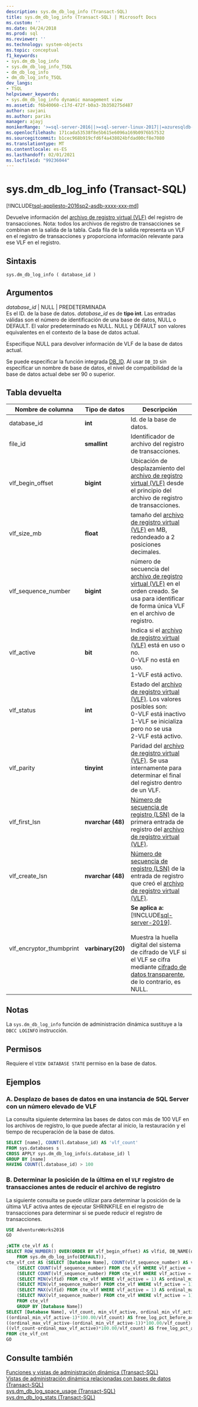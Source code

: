 ```yaml
---
description: sys.dm_db_log_info (Transact-SQL)
title: sys.dm_db_log_info (Transact-SQL) | Microsoft Docs
ms.custom: ''
ms.date: 04/24/2018
ms.prod: sql
ms.reviewer: ''
ms.technology: system-objects
ms.topic: conceptual
f1_keywords:
- sys.dm_db_log_info
- sys.dm_db_log_info_TSQL
- dm_db_log_info
- dm_db_log_info_TSQL
dev_langs:
- TSQL
helpviewer_keywords:
- sys.dm_db_log_info dynamic management view
ms.assetid: f6b40060-c17d-472f-b0a3-3b350275d487
author: savjani
ms.author: pariks
manager: ajayj
monikerRange: '>=sql-server-2016||>=sql-server-linux-2017||=azuresqldb-mi-current'
ms.openlocfilehash: 171cada53538f8e5b615e6096a169b0976b57532
ms.sourcegitcommit: b1cec968b919cfd6f4a438024bfdad00cf8e7080
ms.translationtype: MT
ms.contentlocale: es-ES
ms.lasthandoff: 02/01/2021
ms.locfileid: "99236044"
---
```

# <a name="sysdm_db_log_info-transact-sql"></a>sys.dm_db_log_info (Transact-SQL)
[!INCLUDE[tsql-appliesto-2016sp2-asdb-xxxx-xxx-md](../../includes/tsql-appliesto-2016sp2-asdb-xxxx-xxx-md.md)]

Devuelve información del [archivo de registro virtual (VLF)](../../relational-databases/sql-server-transaction-log-architecture-and-management-guide.md#physical_arch) del registro de transacciones. Nota: todos los archivos de registro de transacciones se combinan en la salida de la tabla. Cada fila de la salida representa un VLF en el registro de transacciones y proporciona información relevante para ese VLF en el registro.

## <a name="syntax"></a>Sintaxis  
  
```  
sys.dm_db_log_info ( database_id )  
``` 

## <a name="arguments"></a>Argumentos  
 *database_id* | NULL | PREDETERMINADA  
 Es el ID. de la base de datos. *database_id* es de **tipo int**. Las entradas válidas son el número de identificación de una base de datos, NULL o DEFAULT. El valor predeterminado es NULL. NULL y DEFAULT son valores equivalentes en el contexto de la base de datos actual.
 
 Especifique NULL para devolver información de VLF de la base de datos actual.

 Se puede especificar la función integrada [DB_ID](../../t-sql/functions/db-id-transact-sql.md). Al usar `DB_ID` sin especificar un nombre de base de datos, el nivel de compatibilidad de la base de datos actual debe ser 90 o superior.  

## <a name="table-returned"></a>Tabla devuelta  

|Nombre de columna|Tipo de datos|Descripción|  
|-----------------|---------------|-----------------|  
|database_id|**int**|Id. de la base de datos.|
|file_id|**smallint**|Identificador de archivo del registro de transacciones.|  
|vlf_begin_offset|**bigint** |Ubicación de desplazamiento del [archivo de registro virtual (VLF)](../../relational-databases/sql-server-transaction-log-architecture-and-management-guide.md#physical_arch) desde el principio del archivo de registro de transacciones.|
|vlf_size_mb |**float** |tamaño del [archivo de registro virtual (VLF)](../../relational-databases/sql-server-transaction-log-architecture-and-management-guide.md#physical_arch) en MB, redondeado a 2 posiciones decimales.|     
|vlf_sequence_number|**bigint** |número de secuencia del [archivo de registro virtual (VLF)](../../relational-databases/sql-server-transaction-log-architecture-and-management-guide.md#physical_arch) en el orden creado. Se usa para identificar de forma única VLF en el archivo de registro.|
|vlf_active|**bit** |Indica si el [archivo de registro virtual (VLF)](../../relational-databases/sql-server-transaction-log-architecture-and-management-guide.md#physical_arch) está en uso o no. <br />0-VLF no está en uso.<br />1-VLF está activo.|
|vlf_status|**int** |Estado del [archivo de registro virtual (VLF)](../../relational-databases/sql-server-transaction-log-architecture-and-management-guide.md#physical_arch). Los valores posibles son: <br />0-VLF está inactivo <br />1-VLF se inicializa pero no se usa <br /> 2-VLF está activo.|
|vlf_parity|**tinyint** |Paridad del [archivo de registro virtual (VLF)](../../relational-databases/sql-server-transaction-log-architecture-and-management-guide.md#physical_arch). Se usa internamente para determinar el final del registro dentro de un VLF.|
|vlf_first_lsn|**nvarchar (48)** |[Número de secuencia de registro (LSN)](../../relational-databases/sql-server-transaction-log-architecture-and-management-guide.md#Logical_Arch) de la primera entrada de registro del [archivo de registro virtual (VLF)](../../relational-databases/sql-server-transaction-log-architecture-and-management-guide.md#physical_arch).|
|vlf_create_lsn|**nvarchar (48)** |[Número de secuencia de registro (LSN)](../../relational-databases/sql-server-transaction-log-architecture-and-management-guide.md#Logical_Arch) de la entrada de registro que creó el [archivo de registro virtual (VLF)](../../relational-databases/sql-server-transaction-log-architecture-and-management-guide.md#physical_arch).|
|vlf_encryptor_thumbprint|**varbinary(20)**| **Se aplica a:** [!INCLUDE[sql-server-2019](../../includes/sssql19-md.md)]. <br><br> Muestra la huella digital del sistema de cifrado de VLF si el VLF se cifra mediante [cifrado de datos transparente](../../relational-databases/security/encryption/transparent-data-encryption.md), de lo contrario, es NULL. |

## <a name="remarks"></a>Notas
La `sys.dm_db_log_info` función de administración dinámica sustituye a la `DBCC LOGINFO` instrucción.    
 
## <a name="permissions"></a>Permisos  
Requiere el `VIEW DATABASE STATE` permiso en la base de datos.  
  
## <a name="examples"></a>Ejemplos  
  
### <a name="a-determing-databases-in-a-sql-server-instance-with-high-number-of-vlfs"></a>A. Desplazo de bases de datos en una instancia de SQL Server con un número elevado de VLF
La consulta siguiente determina las bases de datos con más de 100 VLF en los archivos de registro, lo que puede afectar al inicio, la restauración y el tiempo de recuperación de la base de datos.

```sql
SELECT [name], COUNT(l.database_id) AS 'vlf_count' 
FROM sys.databases s
CROSS APPLY sys.dm_db_log_info(s.database_id) l
GROUP BY [name]
HAVING COUNT(l.database_id) > 100
```

### <a name="b-determing-the-position-of-the-last-vlf-in-transaction-log-before-shrinking-the-log-file"></a>B. Determinar la posición de la última en el `VLF` registro de transacciones antes de reducir el archivo de registro

La siguiente consulta se puede utilizar para determinar la posición de la última VLF activa antes de ejecutar SHRINKFILE en el registro de transacciones para determinar si se puede reducir el registro de transacciones.

```sql
USE AdventureWorks2016
GO

;WITH cte_vlf AS (
SELECT ROW_NUMBER() OVER(ORDER BY vlf_begin_offset) AS vlfid, DB_NAME(database_id) AS [Database Name], vlf_sequence_number, vlf_active, vlf_begin_offset, vlf_size_mb
    FROM sys.dm_db_log_info(DEFAULT)),
cte_vlf_cnt AS (SELECT [Database Name], COUNT(vlf_sequence_number) AS vlf_count,
    (SELECT COUNT(vlf_sequence_number) FROM cte_vlf WHERE vlf_active = 0) AS vlf_count_inactive,
    (SELECT COUNT(vlf_sequence_number) FROM cte_vlf WHERE vlf_active = 1) AS vlf_count_active,
    (SELECT MIN(vlfid) FROM cte_vlf WHERE vlf_active = 1) AS ordinal_min_vlf_active,
    (SELECT MIN(vlf_sequence_number) FROM cte_vlf WHERE vlf_active = 1) AS min_vlf_active,
    (SELECT MAX(vlfid) FROM cte_vlf WHERE vlf_active = 1) AS ordinal_max_vlf_active,
    (SELECT MAX(vlf_sequence_number) FROM cte_vlf WHERE vlf_active = 1) AS max_vlf_active
    FROM cte_vlf
    GROUP BY [Database Name])
SELECT [Database Name], vlf_count, min_vlf_active, ordinal_min_vlf_active, max_vlf_active, ordinal_max_vlf_active,
((ordinal_min_vlf_active-1)*100.00/vlf_count) AS free_log_pct_before_active_log,
((ordinal_max_vlf_active-(ordinal_min_vlf_active-1))*100.00/vlf_count) AS active_log_pct,
((vlf_count-ordinal_max_vlf_active)*100.00/vlf_count) AS free_log_pct_after_active_log
FROM cte_vlf_cnt
GO
```

## <a name="see-also"></a>Consulte también  
[Funciones y vistas de administración dinámica &#40;Transact-SQL&#41;](~/relational-databases/system-dynamic-management-views/system-dynamic-management-views.md)   
[Vistas de administración dinámica relacionadas con bases de datos &#40;Transact-SQL&#41;](../../relational-databases/system-dynamic-management-views/database-related-dynamic-management-views-transact-sql.md)   
[sys.dm_db_log_space_usage &#40;Transact-SQL&#41;](../../relational-databases/system-dynamic-management-views/sys-dm-db-log-space-usage-transact-sql.md)   
[sys.dm_db_log_stats &#40;Transact-SQL&#41;](../../relational-databases/system-dynamic-management-views/sys-dm-db-log-stats-transact-sql.md)

